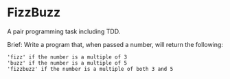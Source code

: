 # FizzBuzz

A pair programming task including TDD.

Brief: Write a program that, when passed a number, will return the following:
```
'fizz' if the number is a multiple of 3
'buzz' if the number is a multiple of 5
'fizzbuzz' if the number is a multiple of both 3 and 5
```


